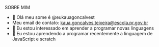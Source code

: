 SOBRE MIM

-  👋 Olá meu some é @eukauagoncalvest
-  Meu email de contato: kaua.goncalves.teixeira@escola.pr.gov.br
- 👀 Eu estou interessado em aprender a programar novas linguagens
- 🌱 Eu estou aprendendo a programar recentemente a linguagem de JavaScript e scratch
